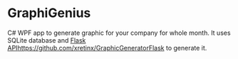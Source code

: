 # GraphiGenius
C# WPF app to generate graphic for your company for whole month. It uses SQLite database and [Flask API](https://github.com/xretinx/GraphicGeneratorFlask)https://github.com/xretinx/GraphicGeneratorFlask to generate it.
